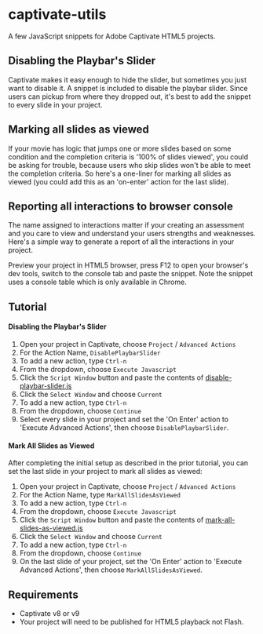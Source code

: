 # captivate-utils
A few JavaScript snippets for Adobe Captivate HTML5 projects.

## Disabling the Playbar's Slider
Captivate makes it easy enough to hide the slider, but sometimes you just want
to disable it.  A snippet is included to disable the playbar slider.  Since
users can pickup from where they dropped out, it's best to add the snippet to
every slide in your project.

## Marking all slides as viewed
If your movie has logic that jumps one or more slides based on some condition and the completion criteria is '100% of slides viewed', you could be asking for trouble, because users who skip slides won't be able to meet the completion criteria.  So here's a one-liner for marking all slides as viewed (you could add this as an 'on-enter' action for the last slide).

## Reporting all interactions to browser console
The name assigned to interactions matter if your creating an assessment and you care to view and understand your users strengths and weaknesses. Here's a simple way to generate a report of all the interactions in your project.

Preview your project in HTML5 browser, press F12 to open your browser's dev tools, switch to the console tab and paste the snippet.  Note the snippet uses a console table which is only available in Chrome.


## Tutorial

#### Disabling the Playbar's Slider

1. Open your project in Captivate, choose `Project` / `Advanced Actions`
1. For the Action Name, `DisablePlaybarSlider`
1. To add a new action, type `Ctrl-n`
2. From the dropdown, choose `Execute Javascript`
1. Click the `Script Window` button and paste the contents of [disable-playbar-slider.js](disable-playbar-slider.js)
1. Click the `Select Window` and choose `Current`
1. To add a new action, type `Ctrl-n`
1. From the dropdown, choose `Continue`
1. Select every slide in your project and set the 'On Enter' action to 'Execute Advanced Actions', then choose `DisablePlaybarSlider`.

#### Mark All Slides as Viewed

After completing the initial setup as described in the prior tutorial, you can set the last slide in your project to mark all slides as viewed:

1. Open your project in Captivate, choose `Project` / `Advanced Actions`
1. For the Action Name, type `MarkAllSlidesAsViewed`
1. To add a new action, type `Ctrl-n`
2. From the dropdown, choose `Execute Javascript`
1. Click the `Script Window` button and paste the contents of [mark-all-slides-as-viewed.js](mark-all-slides-as-viewed.js)
1. Click the `Select Window` and choose `Current`
1. To add a new action, type `Ctrl-n`
1. From the dropdown, choose `Continue`
1. On the last slide of your project, set the 'On Enter' action to 'Execute Advanced Actions', then choose `MarkAllSlidesAsViewed`.

## Requirements
- Captivate v8 or v9
- Your project will need to be published for HTML5 playback not Flash.
